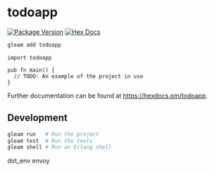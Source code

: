 # todoapp

[![Package Version](https://img.shields.io/hexpm/v/todoapp)](https://hex.pm/packages/todoapp)
[![Hex Docs](https://img.shields.io/badge/hex-docs-ffaff3)](https://hexdocs.pm/todoapp/)

```sh
gleam add todoapp
```
```gleam
import todoapp

pub fn main() {
  // TODO: An example of the project in use
}
```

Further documentation can be found at <https://hexdocs.pm/todoapp>.

## Development

```sh
gleam run   # Run the project
gleam test  # Run the tests
gleam shell # Run an Erlang shell
```


dot_env
envoy
